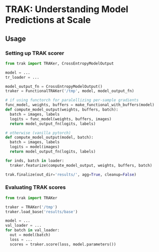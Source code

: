 <!-- ![workflow badge](https://github.com/MadryLab/trak/blob/main/.github/workflows/python-package.yml/badge.svg) -->
<!-- [![arXiv](https://img.shields.io/badge/arXiv-1234.56789-b31b1b.svg?style=flat-square)](https://arxiv.org/abs/1234.56789) -->
# TRAK: Understanding Model Predictions at Scale

## Usage

### Setting up TRAK scorer
```python
from trak import TRAKer, CrossEntropyModelOutput

model = ...
tr_loader = ...

model_output_fn = CrossEntropyModelOutput()
traker = FunctionalTRAKer('/tmp', model, model_output_fn)

# if using functorch for paralellizing per-sample gradients
func_model, weights, buffers = make_functional_with_buffers(model)
def compute_model_output(weights, buffers, batch):
  batch = images, labels
  logits = func_model(weights, buffers, images)
  return model_output_fn(logits, labels)

# otherwise (vanilla pytorch)
def compute_model_output(model, batch):
  batch = images, labels
  logits = model(images)
  return model_output_fn(logits, labels)

for inds, batch in loader:
  traker.featurize(compute_model_output, weights, buffers, batch)

trak.finalize(out_dir='results/', agg=True, cleanup=False)
```

### Evaluating TRAK scores
```python
from trak import TRAKer

traker = TRAKer('/tmp')
traker.load_base('results/base')

model = ...
val_loader = ...
for batch in val_loader:
  out = model(batch)
  loss = ...
  scores = traker.score(loss, model.parameters())
```
